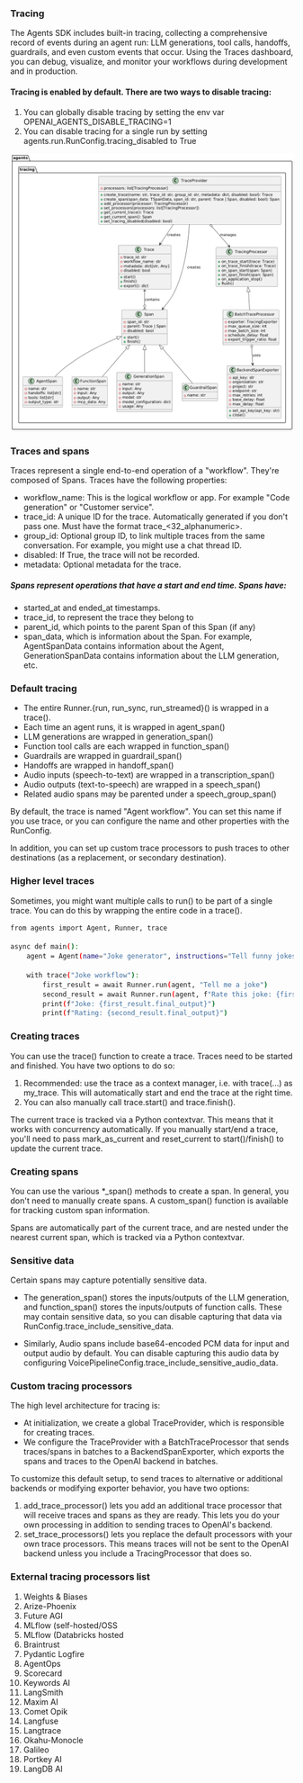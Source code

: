 

### Tracing
The Agents SDK includes built-in tracing, collecting a comprehensive record of events during an agent run: LLM generations, tool calls, handoffs, guardrails, and even custom events that occur. Using the Traces dashboard, you can debug, visualize, and monitor your workflows during development and in production.

#### Tracing is enabled by default. There are two ways to disable tracing:
1. You can globally disable tracing by setting the env var OPENAI_AGENTS_DISABLE_TRACING=1
2. You can disable tracing for a single run by setting agents.run.RunConfig.tracing_disabled to True


![Alt text](../15-Tracing/tracing_flow.png)


### Traces and spans
Traces represent a single end-to-end operation of a "workflow". They're composed of Spans. Traces have the following properties:

* workflow_name: This is the logical workflow or app. For example "Code generation" or "Customer service".
* trace_id: A unique ID for the trace. Automatically generated if you don't pass one. Must have the format trace_<32_alphanumeric>.
* group_id: Optional group ID, to link multiple traces from the same conversation. For example, you might use a chat thread ID.
* disabled: If True, the trace will not be recorded.
* metadata: Optional metadata for the trace.

##### Spans represent operations that have a start and end time. Spans have:

* started_at and ended_at timestamps.
* trace_id, to represent the trace they belong to
* parent_id, which points to the parent Span of this Span (if any)
* span_data, which is information about the Span. For example, AgentSpanData contains information about the Agent, GenerationSpanData contains information about the LLM generation, etc.

### Default tracing

* The entire Runner.{run, run_sync, run_streamed}() is wrapped in a trace().
* Each time an agent runs, it is wrapped in agent_span()
* LLM generations are wrapped in generation_span()
* Function tool calls are each wrapped in function_span()
* Guardrails are wrapped in guardrail_span()
* Handoffs are wrapped in handoff_span()
* Audio inputs (speech-to-text) are wrapped in a transcription_span()
* Audio outputs (text-to-speech) are wrapped in a speech_span()
* Related audio spans may be parented under a speech_group_span()

By default, the trace is named "Agent workflow". You can set this name if you use trace, or you can configure the name and other properties with the RunConfig.

In addition, you can set up custom trace processors to push traces to other destinations (as a replacement, or secondary destination).


### Higher level traces
Sometimes, you might want multiple calls to run() to be part of a single trace. You can do this by wrapping the entire code in a trace().

```bash
from agents import Agent, Runner, trace

async def main():
    agent = Agent(name="Joke generator", instructions="Tell funny jokes.")

    with trace("Joke workflow"): 
        first_result = await Runner.run(agent, "Tell me a joke")
        second_result = await Runner.run(agent, f"Rate this joke: {first_result.final_output}")
        print(f"Joke: {first_result.final_output}")
        print(f"Rating: {second_result.final_output}")
```

### Creating traces
You can use the trace() function to create a trace. Traces need to be started and finished. You have two options to do so:

1. Recommended: use the trace as a context manager, i.e. with trace(...) as my_trace. This will automatically start and end the trace at the right time.
2. You can also manually call trace.start() and trace.finish().

The current trace is tracked via a Python contextvar. This means that it works with concurrency automatically. If you manually start/end a trace, you'll need to pass mark_as_current and reset_current to start()/finish() to update the current trace.

### Creating spans
You can use the various *_span() methods to create a span. In general, you don't need to manually create spans. A custom_span() function is available for tracking custom span information.

Spans are automatically part of the current trace, and are nested under the nearest current span, which is tracked via a Python contextvar.

### Sensitive data
Certain spans may capture potentially sensitive data.

* The generation_span() stores the inputs/outputs of the LLM generation, and function_span() stores the inputs/outputs of function calls. These may contain sensitive data, so you can disable capturing that data via RunConfig.trace_include_sensitive_data.

* Similarly, Audio spans include base64-encoded PCM data for input and output audio by default. You can disable capturing this audio data by configuring VoicePipelineConfig.trace_include_sensitive_audio_data.

### Custom tracing processors
The high level architecture for tracing is:

* At initialization, we create a global TraceProvider, which is responsible for creating traces.
* We configure the TraceProvider with a BatchTraceProcessor that sends traces/spans in batches to a BackendSpanExporter, which exports the spans and traces to the OpenAI backend in batches.

To customize this default setup, to send traces to alternative or additional backends or modifying exporter behavior, you have two options:

1. add_trace_processor() lets you add an additional trace processor that will receive traces and spans as they are ready. This lets you do your own processing in addition to sending traces to OpenAI's backend.
2. set_trace_processors() lets you replace the default processors with your own trace processors. This means traces will not be sent to the OpenAI backend unless you include a TracingProcessor that does so.


### External tracing processors list
1. Weights & Biases
2. Arize-Phoenix
3. Future AGI
4. MLflow (self-hosted/OSS
5. MLflow (Databricks hosted
6. Braintrust
7. Pydantic Logfire
8. AgentOps
9. Scorecard
10. Keywords AI
11. LangSmith
12. Maxim AI
13. Comet Opik
14. Langfuse
15. Langtrace
16. Okahu-Monocle
17. Galileo
18. Portkey AI
19. LangDB AI

